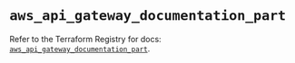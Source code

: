 # `aws_api_gateway_documentation_part`

Refer to the Terraform Registry for docs: [`aws_api_gateway_documentation_part`](https://registry.terraform.io/providers/hashicorp/aws/5.44.0/docs/resources/api_gateway_documentation_part).
